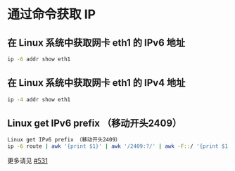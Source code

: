# 通过命令获取 IP

## 在 Linux 系统中获取网卡 eth1 的 IPv6 地址
```sh
ip -6 addr show eth1
```

## 在 Linux 系统中获取网卡 eth1 的 IPv4 地址
```sh
ip -4 addr show eth1
```

## Linux get IPv6 prefix （移动开头2409）
```sh
Linux get IPv6 prefix （移动开头2409）
ip -6 route | awk '{print $1}' | awk '/2409:?/' | awk -F::/ '{print $1 "any other suffix of other mac"}'
```

更多请见 [#531](https://github.com/jeessy2/ddns-go/issues/531)